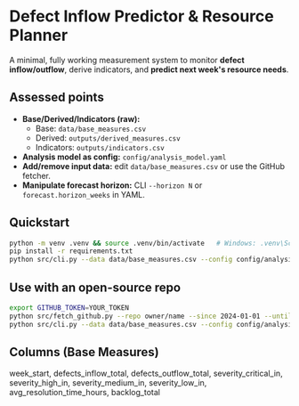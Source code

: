 # Defect Inflow Predictor & Resource Planner

A minimal, fully working measurement system to monitor **defect inflow/outflow**, derive indicators, and **predict next week's resource needs**.

## Assessed points
- **Base/Derived/Indicators (raw):**
  - Base: `data/base_measures.csv`
  - Derived: `outputs/derived_measures.csv`
  - Indicators: `outputs/indicators.csv`
- **Analysis model as config:** `config/analysis_model.yaml`
- **Add/remove input data:** edit `data/base_measures.csv` or use the GitHub fetcher.
- **Manipulate forecast horizon:** CLI `--horizon N` or `forecast.horizon_weeks` in YAML.

## Quickstart
```bash
python -m venv .venv && source .venv/bin/activate   # Windows: .venv\Scripts\activate
pip install -r requirements.txt
python src/cli.py --data data/base_measures.csv --config config/analysis_model.yaml --horizon 1
```

## Use with an open-source repo
```bash
export GITHUB_TOKEN=YOUR_TOKEN
python src/fetch_github.py --repo owner/name --since 2024-01-01 --until 2025-12-31 --out data/base_measures.csv
python src/cli.py --data data/base_measures.csv --config config/analysis_model.yaml --horizon 1
```

## Columns (Base Measures)
week_start, defects_inflow_total, defects_outflow_total, severity_critical_in, severity_high_in, severity_medium_in, severity_low_in, avg_resolution_time_hours, backlog_total